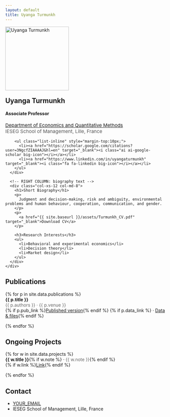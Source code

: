 ```yaml
---
layout: default
title: Uyanga Turmunkh
---
```


<!-- === ABOUT SECTION === -->
<section id="about" class="home-section">
  <div class="container">
    <div class="row">
      <!-- LEFT COLUMN: photo & info -->
      <div class="col-xs-12 col-md-4 text-center">
        <img src="{{ site.baseurl }}/assets/turmunkh_bright.png" alt="Uyanga Turmunkh" class="img-circle img-responsive center-block" style="width:200px; height:200px; object-fit:cover; margin-bottom:20px;">
        <h2 style="margin-top:0;">Uyanga Turmunkh</h2>
        <h4>Associate Professor</h4>
        <p style="color:#555; font-size:15px;">
          <a href="[https://www.ieseg.fr/en/faculty/research-department/economics/](https://www.ieseg.fr/en/faculty-and-research/departments/economics-and-quantitative-methods/)" target="_blank">Department of Economics and Quantitative Methods</a><br>
          IESEG School of Management, Lille, France
        </p>

        <ul class="list-inline" style="margin-top:10px;">
          <li><a href="https://scholar.google.com/citations?user=3NgcfZIAAAAJ&hl=en" target="_blank"><i class="ai ai-google-scholar big-icon"></i></a></li>
          <li><a href="https://www.linkedin.com/in/uyangaturmunkh" target="_blank"><i class="fa fa-linkedin big-icon"></i></a></li>
        </ul>
      </div>

      <!-- RIGHT COLUMN: biography text -->
      <div class="col-xs-12 col-md-8">
        <h1>Short Biography</h1>
        <p>
          Judgment and decision-making, risk and ambiguity, environmental problems and human behaviour, cooperation, communication, and gender.
        </p>
        <p>
          <a href="{{ site.baseurl }}/assets/Turmunkh_CV.pdf" target="_blank">Download CV</a>
        </p>

        <h3>Research Interests</h3>
        <ul>
          <li>Behavioral and experimental economics</li>
          <li>Decision theory</li>
          <li>Market design</li>
        </ul>
      </div>
    </div>
  </div>
</section>

<!-- === PUBLICATIONS === -->
<section id="publications" class="home-section">
  <div class="container">
    <div class="row">
      <div class="col-xs-12">
        <h1>Publications</h1>
        <ul style="list-style:none; padding-left:0;">
          {% for p in site.data.publications %}
          <li style="margin-bottom:15px;">
            <strong>{{ p.title }}</strong><br>
            <span style="color:#666;">{{ p.authors }} · {{ p.venue }}</span><br>
            {% if p.pub_link %}<a href="{{ p.pub_link }}" target="_blank">Published version</a>{% endif %}
            {% if p.data_link %} · <a href="{{ p.data_link }}" target="_blank">Data & files</a>{% endif %}
          </li>
          {% endfor %}
        </ul>
      </div>
    </div>
  </div>
</section>

<!-- === ONGOING PROJECTS === -->
<section id="projects" class="home-section">
  <div class="container">
    <div class="row">
      <div class="col-xs-12">
        <h1>Ongoing Projects</h1>
        <ul style="list-style:none; padding-left:0;">
          {% for w in site.data.projects %}
          <li style="margin-bottom:15px;">
            <strong>{{ w.title }}</strong>{% if w.note %} · <span style="color:#666;">{{ w.note }}</span>{% endif %}<br>
            {% if w.link %}<a href="{{ w.link }}" target="_blank">Link</a>{% endif %}
          </li>
          {% endfor %}
        </ul>
      </div>
    </div>
  </div>
</section>

<!-- === CONTACT === -->
<section id="contact" class="home-section">
  <div class="container">
    <div class="row">
      <div class="col-xs-12 col-md-4">
        <h1>Contact</h1>
      </div>
      <div class="col-xs-12 col-md-8">
        <ul class="fa-ul" style="margin-left:0;">
          <li><i class="fa-li fa fa-envelope"></i> <a href="mailto:YOUR_EMAIL">YOUR_EMAIL</a></li>
          <li><i class="fa-li fa fa-map-marker"></i> IESEG School of Management, Lille, France</li>
        </ul>
      </div>
    </div>
  </div>
</section>
